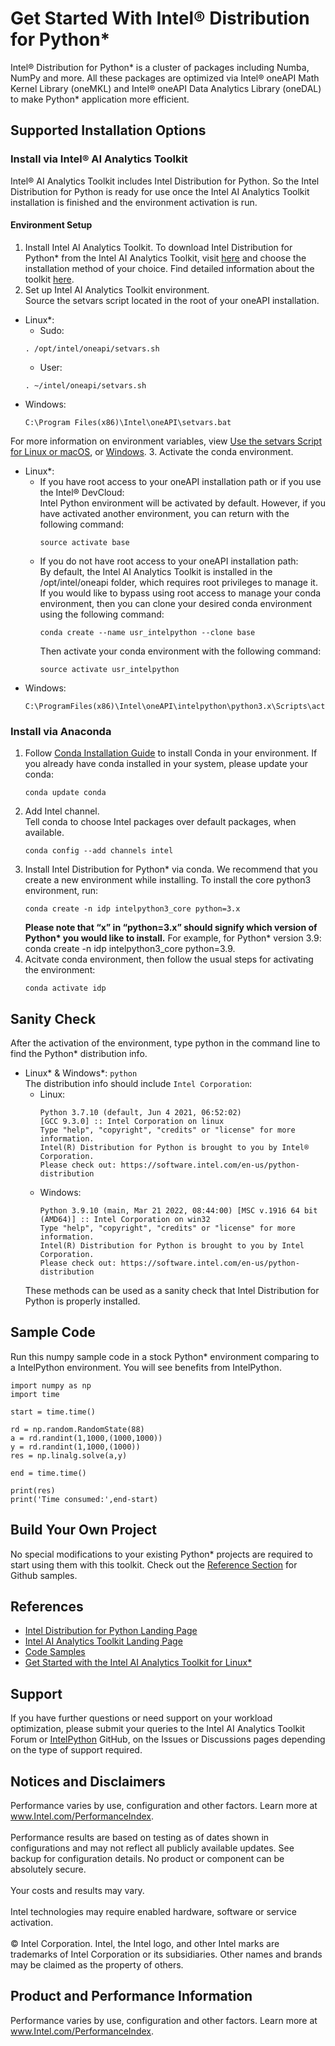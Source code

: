 # Get Started With Intel® Distribution for Python\*
Intel® Distribution for Python\* is a cluster of packages including Numba, NumPy and more. All these packages are optimized via Intel® oneAPI Math Kernel Library (oneMKL) and Intel® oneAPI Data Analytics Library (oneDAL) to make Python\* application more efficient.

## Supported Installation Options
### Install via Intel® AI Analytics Toolkit
Intel® AI Analytics Toolkit includes Intel Distribution for Python. So the Intel Distribution for Python is ready for use once the Intel AI Analytics Toolkit installation is finished and the environment activation is run.
#### Environment Setup
1. Install Intel AI Analytics Toolkit. To download Intel Distribution for Python* from the Intel AI Analytics Toolkit, visit [here](https://www.intel.com/content/www/us/en/developer/tools/oneapi/ai-analytics-toolkit-download.html) and choose the installation method of your choice. Find detailed information about the toolkit [here](https://www.intel.com/content/www/us/en/developer/tools/oneapi/ai-analytics-toolkit.html#gs.48ofa2).
2. Set up Intel AI Analytics Toolkit environment. <br>
Source the setvars script located in the root of your oneAPI installation.
* Linux\*:
  - Sudo:
  ```
  . /opt/intel/oneapi/setvars.sh
  ```
  - User:
  ```
  . ~/intel/oneapi/setvars.sh
  ```
* Windows:
  ```
  C:\Program Files(x86)\Intel\oneAPI\setvars.bat
  ```
For more information on environment variables, view [Use the setvars Script for Linux or macOS](https://www.intel.com/content/www/us/en/docs/oneapi/programming-guide/2023-0/use-the-setvars-script-with-linux-or-macos.html), or [Windows](https://www.intel.com/content/www/us/en/docs/oneapi/programming-guide/2023-0/use-the-setvars-script-with-windows.html).
3. Activate the conda environment.
* Linux\*:
  - If you have root access to your oneAPI installation path or if you use the Intel® DevCloud: <br>
Intel Python environment will be activated by default. However, if you have activated another environment, you can return with the following command:
    ```
    source activate base
    ```
  - If you do not have root access to your oneAPI installation path: <br>
    By default, the Intel AI Analytics Toolkit is installed in the /opt/intel/oneapi folder, which requires root privileges to manage it. If you would like to bypass using root access to manage your conda environment, then you can clone your desired conda environment using the following command:
    ```
    conda create --name usr_intelpython --clone base
    ```
    Then activate your conda environment with the following command:
    ```
    source activate usr_intelpython
    ```
* Windows:
    ```
    C:\ProgramFiles(x86)\Intel\oneAPI\intelpython\python3.x\Scripts\activate
    ```
### Install via Anaconda
1. Follow [Conda Installation Guide](https://docs.conda.io/projects/conda/en/latest/user-guide/install/) to install Conda in your environment. If you already have conda installed in your system, please update your conda:
   ```
   conda update conda
   ```
2. Add Intel channel. <br>
  Tell conda to choose Intel packages over default packages, when available.
    ```
    conda config --add channels intel
    ```
3. Install Intel Distribution for Python\* via conda. We recommend that you create a new environment while installing. To install the core python3 environment, run:
   ```
   conda create -n idp intelpython3_core python=3.x
   ```
   **Please note that “x” in “python=3.x” should signify which version of Python\* you would like to install.** For example, for Python\* version 3.9: conda create -n idp intelpython3_core python=3.9.
4. Acitvate conda environment, then follow the usual steps for activating the environment:
   ```
   conda activate idp
   ```
## Sanity Check
After the activation of the environment, type python in the command line to find the Python\* distribution info.
- Linux\* & Windows\*: `python` <br>
  The distribution info should include `Intel Corporation`:
    * Linux:
      ```
      Python 3.7.10 (default, Jun 4 2021, 06:52:02)
      [GCC 9.3.0] :: Intel Corporation on linux
      Type "help", "copyright", "credits" or "license" for more information.
      Intel(R) Distribution for Python is brought to you by Intel® Corporation.
      Please check out: https://software.intel.com/en-us/python-distribution
      ```
    * Windows:
      ```
      Python 3.9.10 (main, Mar 21 2022, 08:44:00) [MSC v.1916 64 bit (AMD64)] :: Intel Corporation on win32
      Type "help", "copyright", "credits" or "license" for more information.
      Intel(R) Distribution for Python is brought to you by Intel Corporation.
      Please check out: https://software.intel.com/en-us/python-distribution
      ```
  These methods can be used as a sanity check that Intel Distribution for Python is properly installed.

## Sample Code
Run this numpy sample code in a stock Python\* environment comparing to a IntelPython environment. You will see benefits from IntelPython.
```
import numpy as np
import time
  
start = time.time()
  
rd = np.random.RandomState(88)
a = rd.randint(1,1000,(1000,1000))
y = rd.randint(1,1000,(1000))
res = np.linalg.solve(a,y)
  
end = time.time()
  
print(res)
print('Time consumed:',end-start)
```

## Build Your Own Project
No special modifications to your existing Python* projects are required to start using them with this toolkit. Check out the [Reference Section](#references) for Github samples.

## References
- [Intel Distribution for Python Landing Page](https://huiyan2021.github.io/intelpython.github.io/2023.1.1/getting_started.html)
- [Intel AI Analytics Toolkit Landing Page](https://www.intel.com/content/www/us/en/developer/tools/oneapi/toolkits.html#analytics-kit)
- [Code Samples](https://github.com/oneapi-src/oneAPI-samples/tree/master/AI-and-Analytics/Getting-Started-Samples)
- [Get Started with the Intel AI Analytics Toolkit for Linux\*](https://www.intel.com/content/www/us/en/docs/oneapi-ai-analytics-toolkit/get-started-guide-linux/2023-1/overview.html)

## Support
If you have further questions or need support on your workload optimization, please submit your queries to the Intel AI Analytics Toolkit Forum or [IntelPython](https://github.com/IntelPython) GitHub, on the Issues or Discussions pages depending on the type of support required.

## Notices and Disclaimers
Performance varies by use, configuration and other factors. Learn more at www.Intel.com/PerformanceIndex. <br>
<br>
Performance results are based on testing as of dates shown in configurations and may not reflect all publicly available updates. See backup for configuration details. No product or component can be absolutely secure. <br>
<br>
Your costs and results may vary.<br>
<br>
Intel technologies may require enabled hardware, software or service activation.<br>
<br>
© Intel Corporation. Intel, the Intel logo, and other Intel marks are trademarks of Intel Corporation or its subsidiaries. Other names and brands may be claimed as the property of others.

## Product and Performance Information
Performance varies by use, configuration and other factors. Learn more at www.Intel.com/PerformanceIndex.
  

      
    
